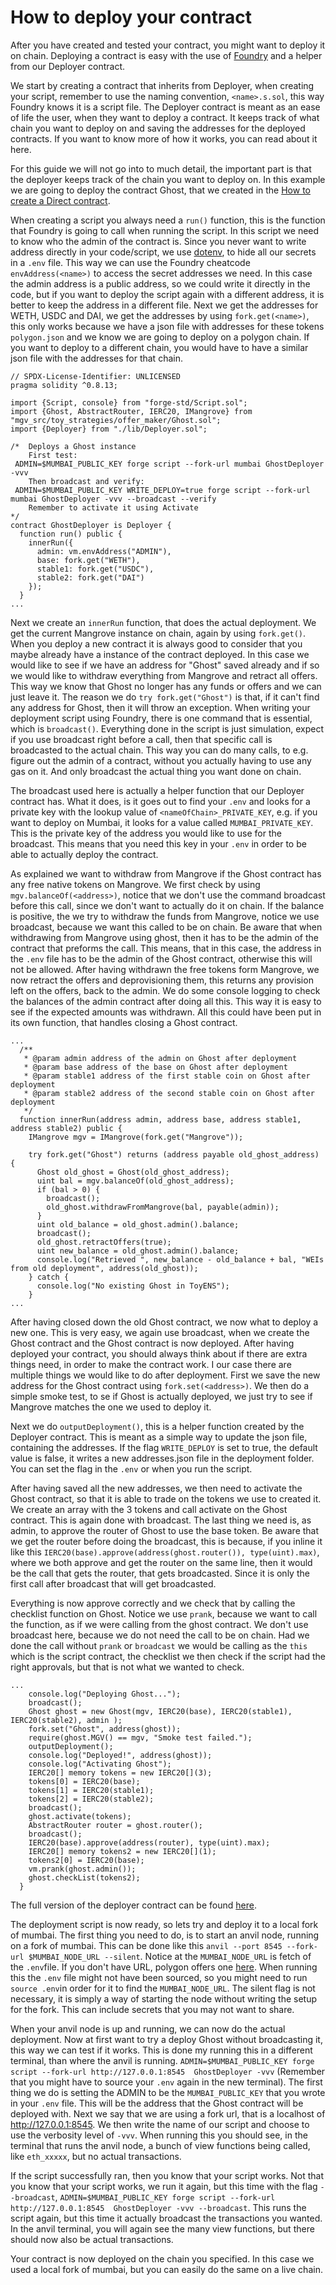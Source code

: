 # How to deploy your contract

After you have created and tested your contract, you might want to deploy it on chain. Deploying a contract is easy with the use of [Foundry](https://book.getfoundry.sh/) and a helper from our Deployer contract.

We start by creating a contract that inherits from Deployer, when creating your script, remember to use the naming convention, `<name>.s.sol`, this way Foundry knows it is a script file. The Deployer contract is meant as an ease of life the user, when they want to deploy a contract. It keeps track of what chain you want to deploy on and saving the addresses for the deployed contracts. If you want to know more of how it works, you can read about it here.<!-- FIXME: link to deployer description -->

For this guide we will not go into to much detail, the important part is that the deployer keeps track of the chain you want to deploy on. In this example we are going to deploy the contract Ghost, that we created in the [How to create a Direct contract](DirectHowTo.md).

When creating a script you always need a `run()` function, this is the function that Foundry is going to call when running the script. In this script we need to know who the admin of the contract is. Since you never want to write address directly in your code/script, we use [dotenv](https://www.npmjs.com/package/dotenv), to hide all our secrets in a `.env` file. This way we can use the Foundry cheatcode `envAddress(<name>)` to access the secret addresses we need. In this case the admin address is a public address, so we could write it directly in the code, but if you want to deploy the script again with a different address, it is better to keep the address in a different file. Next we get the addresses for WETH, USDC and DAI, we get the addresses by using `fork.get(<name>)`, this only works because we have a json file with addresses for these tokens `polygon.json` and we know we are going to deploy on a polygon chain. If you want to deploy to a different chain, you would have to have a similar json file with the addresses for that chain.

```solidity
// SPDX-License-Identifier: UNLICENSED
pragma solidity ^0.8.13;

import {Script, console} from "forge-std/Script.sol";
import {Ghost, AbstractRouter, IERC20, IMangrove} from "mgv_src/toy_strategies/offer_maker/Ghost.sol";
import {Deployer} from "./lib/Deployer.sol";

/*  Deploys a Ghost instance
    First test:
 ADMIN=$MUMBAI_PUBLIC_KEY forge script --fork-url mumbai GhostDeployer -vvv
    Then broadcast and verify:
 ADMIN=$MUMBAI_PUBLIC_KEY WRITE_DEPLOY=true forge script --fork-url mumbai GhostDeployer -vvv --broadcast --verify
    Remember to activate it using Activate
*/
contract GhostDeployer is Deployer {
  function run() public {
    innerRun({
      admin: vm.envAddress("ADMIN"),
      base: fork.get("WETH"),
      stable1: fork.get("USDC"),
      stable2: fork.get("DAI")
    });
  }
...
```

Next we create an `innerRun` function, that does the actual deployment. We get the current Mangrove instance on chain, again by using `fork.get()`. When you deploy a new contract it is always good to consider that you maybe already have a instance of the contract deployed. In this case we would like to see if we have an address for "Ghost" saved already and if so we would like to withdraw everything from Mangrove and retract all offers. This way we know that Ghost no longer has any funds or offers and we can just leave it. The reason we do `try fork.get("Ghost")` is that, if it can't find any address for Ghost, then it will throw an exception. When writing your deployment script using Foundry, there is one command that is essential, which is `broadcast()`. Everything done in the script is just simulation, expect if you use broadcast right before a call, then that specific call is broadcasted to the actual chain. This way you can do many calls, to e.g. figure out the admin of a contract, without you actually having to use any gas on it. And only broadcast the actual thing you want done on chain.

The broadcast used here is actually a helper function that our Deployer contract has. What it does, is it goes out to find your `.env` and looks for a private key with the lookup value of `<nameOfChain>_PRIVATE_KEY`, e.g. if you want to deploy on Mumbai, it looks for a value called `MUMBAI_PRIVATE_KEY`. This is the private key of the address you would like to use for the broadcast. This means that you need this key in your `.env` in order to be able to actually deploy the contract.

As explained we want to withdraw from Mangrove if the Ghost contract has any free native tokens on Mangrove. We first check by using `mgv.balanceOf(<address>)`, notice that we don't use the command broadcast before this call, since we don't want to actually do it on chain. If the balance is positive, the we try to withdraw the funds from Mangrove, notice we use broadcast, because we want this called to be on chain. Be aware that when withdrawing from Mangrove using ghost, then it has to be the admin of the contract that preforms the call. This means, that in this case, the address in the `.env` file has to be the admin of the Ghost contract, otherwise this will not be allowed.
After having withdrawn the free tokens form Mangrove, we now retract the offers and deprovisioning them, this returns any provision left on the offers, back to the admin. We do some console logging to check the balances of the admin contract after doing all this. This way it is easy to see if the expected amounts was withdrawn. All this could have been put in its own function, that handles closing a Ghost contract.

```solidity
...
  /**
   * @param admin address of the admin on Ghost after deployment
   * @param base address of the base on Ghost after deployment
   * @param stable1 address of the first stable coin on Ghost after deployment
   * @param stable2 address of the second stable coin on Ghost after deployment
   */
  function innerRun(address admin, address base, address stable1, address stable2) public {
    IMangrove mgv = IMangrove(fork.get("Mangrove"));

    try fork.get("Ghost") returns (address payable old_ghost_address) {
      Ghost old_ghost = Ghost(old_ghost_address);
      uint bal = mgv.balanceOf(old_ghost_address);
      if (bal > 0) {
        broadcast();
        old_ghost.withdrawFromMangrove(bal, payable(admin));
      }
      uint old_balance = old_ghost.admin().balance;
      broadcast();
      old_ghost.retractOffers(true);
      uint new_balance = old_ghost.admin().balance;
      console.log("Retrieved ", new_balance - old_balance + bal, "WEIs from old deployment", address(old_ghost));
    } catch {
      console.log("No existing Ghost in ToyENS");
    }
...
```

After having closed down the old Ghost contract, we now what to deploy a new one. This is very easy, we again use broadcast, when we create the Ghost contract and the Ghost contract is now deployed. After having deployed your contract, you should always think about if there are extra things need, in order to make the contract work. I our case there are multiple things we would like to do after deployment. First we save the new address for the Ghost contract using `fork.set(<address>)`. We then do a simple smoke test, to se if Ghost is actually deployed, we just try to see if Mangrove matches the one we used to deploy it.

Next we do `outputDeployment()`, this is a helper function created by the Deployer contract. This is meant as a simple way to update the json file, containing the addresses. If the flag `WRITE_DEPLOY` is set to true, the default value is false, it writes a new addresses.json file in the deployment folder. You can set the flag in the `.env` or when you run the script. <!-- FIXME: should we include this or is this for internal use only? -->

After having saved all the new addresses, we then need to activate the Ghost contract, so that it is able to trade on the tokens we use to created it. We create an array with the 3 tokens and call activate on the Ghost contract. This is again done with broadcast. The last thing we need is, as admin, to approve the router of Ghost to use the base token. Be aware that we get the router before doing the broadcast, this is because, if you inline it like this `IERC20(base).approve(address(ghost.router()), type(uint).max)`, where we both approve and get the router on the same line, then it would be the call that gets the router, that gets broadcasted. Since it is only the first call after broadcast that will get broadcasted.

Everything is now approve correctly and we check that by calling the checklist function on Ghost. Notice we use `prank`, because we want to call the function, as if we were calling from the ghost contract. We don't use broadcast here, because we do not need the call to be on chain. Had we done the call without `prank` or `broadcast` we would be calling as the `this` which is the script contract, the checklist we then check if the script had the right approvals, but that is not what we wanted to check.

```solidity
...
    console.log("Deploying Ghost...");
    broadcast();
    Ghost ghost = new Ghost(mgv, IERC20(base), IERC20(stable1), IERC20(stable2), admin );
    fork.set("Ghost", address(ghost));
    require(ghost.MGV() == mgv, "Smoke test failed.");
    outputDeployment();
    console.log("Deployed!", address(ghost));
    console.log("Activating Ghost");
    IERC20[] memory tokens = new IERC20[](3);
    tokens[0] = IERC20(base);
    tokens[1] = IERC20(stable1);
    tokens[2] = IERC20(stable2);
    broadcast();
    ghost.activate(tokens);
    AbstractRouter router = ghost.router();
    broadcast();
    IERC20(base).approve(address(router), type(uint).max);
    IERC20[] memory tokens2 = new IERC20[](1);
    tokens2[0] = IERC20(base);
    vm.prank(ghost.admin());
    ghost.checkList(tokens2);
  }
```

The full version of the deployer contract can be found [here](https://github.com/mangrovedao/mangrove-core/blob/master/script/toy/GhostDeployer.s.sol).

The deployment script is now ready, so lets try and deploy it to a local fork of mumbai. The first thing you need to do, is to start an anvil node, running on a fork of mumbai. This can be done like this `anvil --port 8545 --fork-url $MUMBAI_NODE_URL --silent`. Notice at the `MUMBAI_NODE_URL` is fetch of the `.env`file. If you don't have URL, polygon offers one [here](https://wiki.polygon.technology/docs/develop/network-details/network/). When running this the `.env` file might not have been sourced, so you might need to run `source .env`in order for it to find the `MUMBAI_NODE_URL`. The silent flag is not necessary, it is simply a way of starting the node without writing the setup for the fork. This can include secrets that you may not want to share.

When your anvil node is up and running, we can now do the actual deployment. Now at first want to try a deploy Ghost without broadcasting it, this way we can test if it works. This is done my running this in a different terminal, than where the anvil is running. `ADMIN=$MUMBAI_PUBLIC_KEY forge script --fork-url http://127.0.0.1:8545  GhostDeployer -vvv` (Remember that you might have to source your `.env` again in the new terminal). The first thing we do is setting the ADMIN to be the `MUMBAI_PUBLIC_KEY` that you wrote in your `.env` file. This will be the address that the Ghost contract will be deployed with. Next we say that we are using a fork url, that is a localhost of http://127.0.0.1:8545. We then write the name of our script and choose to use the verbosity level of `-vvv`. When running this you should see, in the terminal that runs the anvil node, a bunch of view functions being called, like `eth_xxxxx`, but no actual transactions.

If the script successfully ran, then you know that your script works. Not that you know that your script works, we run it again, but this time with the flag `--broadcast`, `ADMIN=$MUMBAI_PUBLIC_KEY forge script --fork-url http://127.0.0.1:8545  GhostDeployer -vvv --broadcast`. This runs the script again, but this time it actually broadcast the transactions you wanted. In the anvil terminal, you will again see the many view functions, but there should now also be actual transactions.

Your contract is now deployed on the chain you specified. In this case we used a local fork of mumbai, but you can easily do the same on a live chain.

